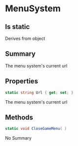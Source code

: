 # MenuSystem

## Is static
Derives from object

## Summary

The menu system's current url
## Properties

```c#
static string Url { get; set; } 
```
The menu system's current url
## Methods

```c#
static void CloseGameMenu( ) 
```
No Summary
